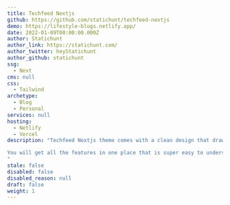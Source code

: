 ```yaml
---
title: Techfeed Nextjs
github: https://github.com/statichunt/techfeed-nextjs
demo: https://lifestyle-blogs.netlify.app/
date: 2022-01-09T00:00:00.000Z
author: Statichunt
author_link: https://statichunt.com/
author_twitter: heyStatichunt
author_github: statichunt
ssg:
  - Next
cms: null
css:
  - Tailwind
archetype:
  - Blog
  - Personal
services: null
hosting:
  - Netlify
  - Vercel
description: "Techfeed Nextjs theme comes with a clean design that draws viewers’ attention to the content.  The theme doesn’t distract you with overwhelming effects or any unwanted distractions. 

You will get all the features in one place that is super easy to understand. This lightweight and ultra-fast theme features impressive typography and spacing to make it reader-friendly. Therefore, users can happily start their blogging journey with the best writing and reading experience. 
"
stale: false
disabled: false
disabled_reason: null
draft: false
weight: 1
---
```

